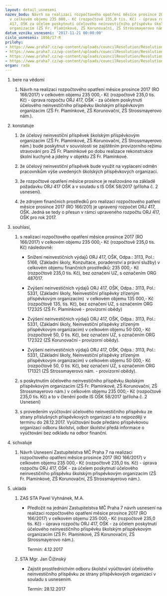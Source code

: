 ```yaml
---
layout: detail_usneseni
nazev_bodu: Návrh na realizaci rozpočtového opatření měsíce prosince 2017 (RO 166/2017)
  v celkovém objemu 235 000,- Kč (rozpočtově 235,0 tis. Kč) - úprava rozpočtu ORJ
  417, OŠK za účelem poskytnutí účelového neinvestičního příspěvku školským příspěvkovým
  organizacím (ZŠ Fr. Plamínkové, ZŠ Korunovační, ZŠ Strossmayerovo nám.).
datum_vzniku_usneseni: '2017-11-21 00:00:00'
cislo_usneseni: 1056/17-R
prilohy:
- https://www.praha7.cz/wp-content/uploads/councilResolution/Resolutions/29458/export/Duvodovazprava~271052.docx
- https://www.praha7.cz/wp-content/uploads/councilResolution/Resolutions/29458/export/IS_OSK_58_2017_navyseniprispevku_ZS_Provizornistravovani_UR_12_2017~271051.docx
- https://www.praha7.cz/wp-content/uploads/councilResolution/Resolutions/29458/export/NavrhusneseniZMC~271050.pdf
- https://www.praha7.cz/wp-content/uploads/councilResolution/Resolutions/29458/export/export~294819.pdf
organ: rada
---
```

<ol class="urzList_view" id="urzList">
<li id="" class="urzClass1"><span name="1">bere na vědomí</span> 
<ol class="urzOlClass">
<li id="" class="urzClass2" style="TEXT-ALIGN: left"><span><p>Návrh na realizaci rozpočtového opatření měsíce prosince 2017 (RO 166/2017) v celkovém objemu 235 000,- Kč (rozpočtově 235,0 tis. Kč) - úprava rozpočtu ORJ 417, OŠK - za účelem poskytnutí účelového neinvestičního příspěvku školským příspěvkovým organizacím (ZŠ Fr. Plamínkové, ZŠ Korunovační, ZŠ Strossmayerovo nám.).</p></span></li></ol></li>
<li id="" class="urzClass1"><span name="6">konstatuje</span> 
<ol id="" class="urzOlClass">
<li id="" class="urzClass2" style="TEXT-ALIGN: left"><span><p>že účelový neinvestiční příspěvek školským příspěvkovým organizacím (ZŠ Fr. Plamínkové, ZŠ Korunovační, ZŠ Strossmayerovo nám.) bude poskytnut v souvislosti se zajištěním provizorního režimu stravování pro ZŠ Fr. Plamínkové po dobu realizace rekonstrukce školní kuchyně a jídelny v objektu ZŠ Fr. Plamínkové.<br></p></span></li>

<li style="text-align: left;" id="" class="urzClass2"><span><p>že účelový neinvestiční příspěvek bude využit na vyplacení odměn pracovníkům výše uvedených školských příspěvkových organizací.</p></span></li><li style="text-align: left;" id="" class="urzClass2"><span><p>že rozpočtové opatření měsíce prosince je realizováno na základě požadavku ORJ 417 OŠK a v souladu s IS OŠK 58/2017 (příloha č. 2 usnesení).</p></span></li><li style="text-align: left;" id="" class="urzClass2"><span><p>že zdrojem finančních prostředků pro realizaci rozpočtového patření měsíce prosince 2017 (RO 166/201) je upravený rozpočet ORJ 417, OŠK. Jedná se tedy o přesun v rámci upraveného rozpočtu ORJ 417, OŠK pro rok 2017.</p></span></li></ol></li>
<li id="" class="urzClass1"><span name="90">souhlasí,</span> 
<ol id="" class="urzOlClass">
<li id="" class="urzClass2" style="TEXT-ALIGN: left"><span><p>s realizací rozpočtového opatření&nbsp;měsíce prosince 2017 (RO 166/2017) v celkovém objemu 235 000,- Kč (rozpočtově 235,0 tis. Kč) následovně:</p></span>
<ul id="" class="urzUlClass">

<li id="" class="urzClass3" style="TEXT-ALIGN: left"><span><p>Snížení neinvestičních výdajů ORJ 417, OŠK, Odpa.: 3113, Pol.: 5166, (Základní školy, Konzultace, poradenství a právní služby) v celkovém objemu finančních prostředků: 235 000,- Kč (rozpočtově 235,0 tis. Kč), bez označení UZ, s označením ORG 487017.<br></p></span></li><li style="text-align: left;" id="" class="urzClass3"><span><p>Zvýšení neinvestičních výdajů ORJ 417, OŠK, Odpa.: 3113, Pol.: 5331, (Základní školy, Neinvestiční příspěvky zřízeným příspěvkovým organizacím)&nbsp; v celkovém objemu 135 000,- Kč (rozpočtově 135, tis. Kč), bez označení UZ, s označením ORG 172325 (ZŠ Fr. Plamínkové - provizorní obědy)<br></p></span></li><li style="text-align: left;" id="" class="urzClass3"><span><p>Zvýšení neinvestičních výdajů ORJ 417, OŠK, Odpa.: 3113, Pol.: 5331, (Základní školy, Neinvestiční příspěvky zřízeným příspěvkovým organizacím) v celkovém objemu 50 000,- Kč (rozpočtově 50, 0 tis. Kč), bez označení UZ, s označením ORG 172322 (ZŠ Korunovační - provizorní obědy).</p></span></li><li style="text-align: left;" id="" class="urzClass3"><span><p>Zvýšení neinvestičních výdajů ORJ 417, OŠK, Odpa.: 3113, Pol.: 5331, (Základní školy, Neinvestiční příspěvky zřízeným příspěvkovým organizacím) v celkovém objemu 50 000,- Kč (rozpočtově 50, 0 tis. Kč), bez označení UZ, s označením ORG 171321 (ZŠ Strossmayerovo nám. - provizorní obědy).</p></span></li></ul></li><li style="text-align: left;" id="" class="urzClass2"><span><p>s poskytnutím účelového neinvestičního příspěvku školským příspěvkovým organizacím (ZŠ Fr. Plamínkové, ZŠ Korunovační, ZŠ Strossmayerovo nám.) v celkovém objemu 235 000,- Kč (rozpočtově 235,0 tis. Kč) a to v členění podle IS OŠK 58/2017 (příloha č. 2 Usnesení)</p></span></li><li style="text-align: left;" id="" class="urzClass2"><span><p>s provedením vyúčtování účelového neinvestičního příspěvku ze strany příslušných příspěvkových organizací a to nejpozději v termínu do 28.12.2017. Vyúčtování bude předáno příspěvkovou organizací odboru školství, odbor školství předá informace o vyúčtování bez odkladu na odbor finanční.<br></p></span></li>
</ol></li>
<li id="" class="urzClass1"><span name="24">schvaluje</span><ol class="urzOlClass decimal "><li style="text-align: left;" id="" class="urzClass2"><span><p>Návrh Usnesení Zastupitelstva MČ Praha 7 na realizaci rozpočtového opatření měsíce prosince 2017 (RO 166/2017) v celkovém objemu 235 000,- Kč (rozpočtově 235,0 tis. Kč) - úprava rozpočtu ORJ 417, OŠK - za účelem poskytnutí účelového neinvestičního příspěvku školským příspěvkovým organizacím (ZŠ Fr. Plamínkové, ZŠ Korunovační, ZŠ Strossmayerovo nám.).</p></span></li></ol></li><li class="urzClass1" id="urzUkoly"><span name="1">ukládá</span><ol class="urzOlClass"><li class="urzClass2"><span><p>ZAS STA Pavel Vyhnánek, M.A.</p></span><ul class="urzUlClass"><li class="urzClass3"><span><p>Předložit na jednání Zastupitelstva MČ Praha 7 návrh usnesení na realizaci rozpočtového opatření měsíce prosince 2017 (RO 166/2017) v celkovém objemu 235 000,- Kč (rozpočtově 235,0 tis. Kč) - úprava rozpočtu ORJ 417, OŠK - za účelem poskytnutí účelového neinvestičního příspěvku školským příspěvkovým organizacím (ZŠ Fr. Plamínkové, ZŠ Korunovační, ZŠ Strossmayerovo nám.).</p></span><span class="urzUkolTermin">  Termín:&nbsp;4.12.2017</span></li></ul></li><li class="urzClass2"><span><p>STA Mgr. Jan Čižinský</p></span><ul class="urzUlClass"><li class="urzClass3"><span><p>Zajistit prostřednictvím odboru školství vyúčtování účelového neinvestičního příspěvku ze strany příspěvkových organizací v souladu s usnesením.</p></span><span class="urzUkolTermin">  Termín:&nbsp;28.12.2017</span></li></ul></li></ol></li></ol>